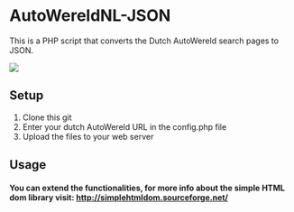# AutoWereldNL-JSON
This is a PHP script that converts the Dutch AutoWereld search pages to JSON.

<img src="https://media.giphy.com/media/POT64D1FUlyNy/giphy.gif"/>

## Setup

1. Clone this git
2. Enter your dutch AutoWereld URL in the config.php file
3. Upload the files to your web server

## Usage

#### You can extend the functionalities, for more info about the simple HTML dom library visit: http://simplehtmldom.sourceforge.net/
